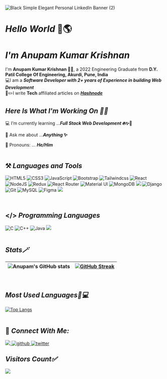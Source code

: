 ![Black Simple Elegant Personal LinkedIn Banner (2)](https://github.com/anupam-kumar-krishnan/anupam-kumar-krishnan/assets/69143883/d213e0ce-7209-41ab-9243-14f8d43896e2)

# _Hello World_ 👋🌎 <br>
# _I'm Anupam Kumar Krishnan_ 
I'm <b>Anupam Kumar Krishnan 👨‍💻</b>, a 2022 Engineering Graduate from <b>D.Y. Patil College Of Engineering, Akurdi, Pune, India</b>
<br>
💻I am a <b>_Software Developer with 2+ years of Experience in building Web Development_</b><br>
📝✏️I write <b>Tech</b> affiliated articles on <b>_[Hashnode](https://anupamkumarkrishnan.hashnode.dev/)_</b><br>


## _Here Is What I'm Working On  👨‍💻_

  💻 I’m currently learning  ...<strong>_Full Stack Web Development_ 🔥✨🚀</strong>

  🤔 Ask me about  ...<strong>_Anything_ ✨</strong>
  
  👦 Pronouns:  ... <strong>_He/Him_</strong> 
 <br><br>
  
  ## ⚒ _Languages and Tools_
   <img alt="HTML5" src="https://img.shields.io/badge/html5-orange.svg?style=for-the-badge&logo=html5&logoColor=white"/>  <img alt="CSS3" src="https://img.shields.io/badge/css3-blue.svg?style=for-the-badge&logo=css3&logoColor=white"/>  <img alt="JavaScript" src="https://img.shields.io/badge/JavaScript-F7DF1E?style=for-the-badge&logo=JavaScript&logoColor=white"/> <img alt="Bootstrap" src="https://img.shields.io/badge/Bootstrap-563D7C?style=for-the-badge&logo=bootstrap&logoColor=white"/> <img alt="Tailwindcss" src="https://img.shields.io/badge/Tailwind_CSS-38B2AC?style=for-the-badge&logo=tailwind-css&logoColor=white"/> <img alt="React" src="https://img.shields.io/badge/React-20232A?style=for-the-badge&logo=react&logoColor=61DAFB"/>  ![NodeJS](https://img.shields.io/badge/Node.js-43853D?style=for-the-badge&logo=node.js&logoColor=white)  <img alt="Redux" src="https://img.shields.io/badge/Redux-593D88?style=for-the-badge&logo=redux&logoColor=white"/> <img alt="React Router" src="https://img.shields.io/badge/React_Router-CA4245?style=for-the-badge&logo=react-router&logoColor=white" /> <img alt="Material UI" src="https://img.shields.io/badge/Material--UI-0081CB?style=for-the-badge&logo=material-ui&logoColor=white"/> <img alt="MongoDB" src="https://img.shields.io/badge/MongoDB-4EA94B?style=for-the-badge&logo=mongodb&logoColor=white"/> <img src="https://img.shields.io/badge/Express.js-404D59?style=for-the-badge" />  <img alt="Django" src="https://img.shields.io/badge/Django-092E20?style=for-the-badge&logo=django&logoColor=white"/> <img alt="Git" src="https://img.shields.io/badge/GIT-E44C30?style=for-the-badge&logo=git&logoColor=white"/>  <img alt="MySQL" src="https://img.shields.io/badge/MySQL-00000F?style=for-the-badge&logo=mysql&logoColor=white"/> <img alt="Figma" src="https://img.shields.io/badge/Figma-F24E1E?style=for-the-badge&logo=figma&logoColor=white"/> <img src="https://img.shields.io/badge/Visual_Studio_Code-0078D4?style=for-the-badge&logo=visual%20studio%20code&logoColor=white" />
  
<br>
  
 ## </> _Programming Languages_

 <img alt="C" src="https://img.shields.io/badge/C-00599C?style=for-the-badge&logo=c&logoColor=white"/> <img alt="C++" src="https://img.shields.io/badge/C%2B%2B-00599C?style=for-the-badge&logo=c%2B%2B&logoColor=white"/> <img alt="Java" src="https://img.shields.io/badge/Java-ED8B00?style=for-the-badge&logo=openjdk&logoColor=white"/> <img src="https://img.shields.io/badge/Python-3776AB?style=for-the-badge&logo=python&logoColor=white" />
 <br><br>
 
 ## _Stats🪄_

|![Anupam's GitHub stats](https://github-readme-stats.vercel.app/api?username=anupam-kumar-krishnan&show_icons=true&theme=gotham)|[![GitHub Streak](https://nirzak-streak-stats.vercel.app?user=anupam-kumar-krishnan&theme=gotham)](https://git.io/streak-stats)|
|-----|-----|


 <br>
 
 ## _Most Used Languages🚀💻_

[![Top Langs](https://github-readme-stats.vercel.app/api/top-langs/?username=anupam-kumar-krishnan&layout=compact&theme=gotham)](https://github.com/anupam-kumar-krishnan)<br>
 <br>
<!--
## Recent Projects
<a href="https://github.com/anupam-kumar-krishnan/Hire-Youtubers">
<img src="https://github-readme-stats.vercel.app/api/pin/?username=anupam-kumar-krishnan&repo=Hire-Youtubers&show_icons=true&theme=gotham "></a>
<a href="https://github.com/anupam-kumar-krishnan/News-Aggregator-Khabrilal"><img src="https://github-readme-stats.vercel.app/api/pin/?username=anupam-kumar-krishnan&repo=News-Aggregator-Khabrilal&show_icons=true&theme=gotham"></a> -->

 
## 🤝 _Connect With Me:_  

 <a href= "https://www.linkedin.com/in/anupamkumarkrishnan/" target="_blank"> 
<img src="https://img.shields.io/badge/LinkedIn-0077B5?style=for-the-badge&logo=linkedin&logoColor=white" />
</a>
<a href="https://github.com/anupam-kumar-krishnan" target="_blank">
<img src="https://img.shields.io/badge/GitHub-100000?style=for-the-badge&logo=github&logoColor=white" alt=github />
</a>
<a href="https://twitter.com/krishnan_anupan" target="_blank">
<img src="https://img.shields.io/badge/Twitter-1DA1F2?style=for-the-badge&logo=twitter&logoColor=white" alt="twitter" />
</a>

 ## _Visitors Count✅_<br>
  <img src="https://profile-counter.glitch.me/anupam-kumar-krishnan/count.svg" />




